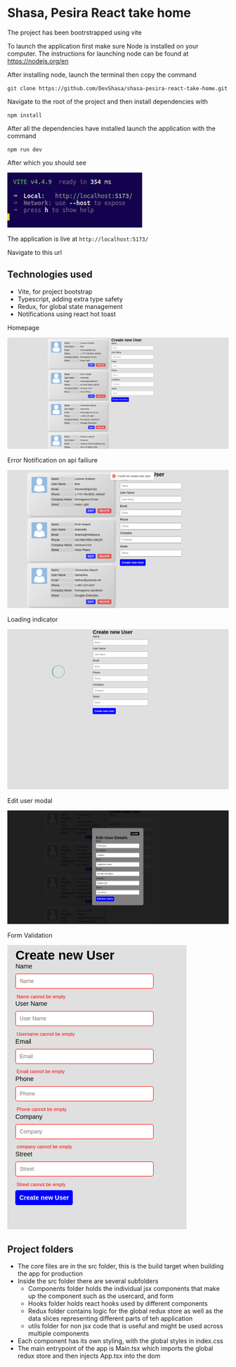 # Shasa, Pesira React take home

The project has been bootrstrapped using vite

To launch the application first make sure Node is installed on your computer. The instructions for launching node can be found at https://nodejs.org/en

After installing node, launch the terminal then copy the command 

```
git clone https://github.com/DevShasa/shasa-pesira-react-take-home.git
```

Navigate to the root of the project and then install dependencies with

```
npm install
```

After all the dependencies have installed launch the application with the command

```
npm run dev
```

After which you should see 

![vite](./markdownImages//vite.png)

The application is live at   `http://localhost:5173/`

Navigate to this url

## Technologies used
- Vite, for project bootstrap
- Typescript, adding extra type safety
- Redux, for global state management
- Notifications using react hot toast

Homepage

![homepage](./markdownImages/homepage.png)


Error Notification on api failiure


![error](./markdownImages/error.png)


Loading indicator

![loading](./markdownImages//LOADING.png)


Edit user modal 

![editModal](./markdownImages/edit%20user%20modal.png)


Form Validation


![validation](./markdownImages/validationn.png)

## Project folders
- The core files are in the src folder, this is the build target when building the app for production
- Inside the src folder there are several subfolders
   - Components folder holds the individual jsx components that make up the component such as the usercard, and form
   - Hooks folder holds react hooks used by different components
   - Redux folder contains logic for the global redux store as well as the data slices representing different parts of teh application
   - utils folder for non jsx code that is useful and might be used across multiple components
- Each component has its own styling, with the global styles in index.css
- The main entrypoint of the app is Main.tsx which imports the global redux store and then injects App.tsx into the dom

